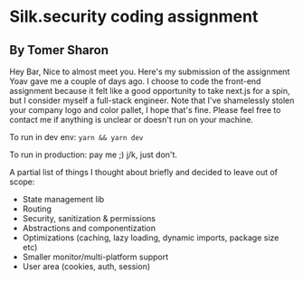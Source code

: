 # Silk.security coding assignment
## By Tomer Sharon

Hey Bar,
Nice to almost meet you.
Here's my submission of the assignment Yoav gave me a couple of days ago.
I choose to code the front-end assignment because it felt like a good opportunity to take next.js for a spin, but I consider myself a full-stack engineer.
Note that I've shamelessly stolen your company logo and color pallet, I hope that's fine.
Please feel free to contact me if anything is unclear or doesn't run on your machine.

To run in dev env:
```yarn && yarn dev```

To run in production:
pay me ;) j/k, just don't.

A partial list of things I thought about briefly and decided to leave out of scope:
- State management lib
- Routing
- Security, sanitization & permissions
- Abstractions and componentization
- Optimizations (caching, lazy loading, dynamic imports, package size etc)
- Smaller monitor/multi-platform support
- User area (cookies, auth, session)

